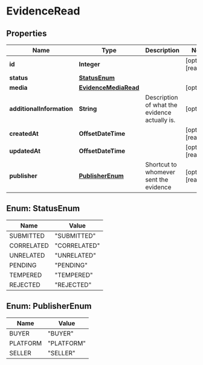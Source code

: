 

# EvidenceRead



## Properties

| Name | Type | Description | Notes |
|------------ | ------------- | ------------- | -------------|
|**id** | **Integer** |  |  [optional] [readonly] |
|**status** | [**StatusEnum**](#StatusEnum) |  |  |
|**media** | [**EvidenceMediaRead**](EvidenceMediaRead.md) |  |  [optional] |
|**additionalInformation** | **String** | Description of what the evidence actually is. |  [optional] |
|**createdAt** | **OffsetDateTime** |  |  [optional] [readonly] |
|**updatedAt** | **OffsetDateTime** |  |  [optional] [readonly] |
|**publisher** | [**PublisherEnum**](#PublisherEnum) | Shortcut to whomever sent the evidence |  [optional] [readonly] |



## Enum: StatusEnum

| Name | Value |
|---- | -----|
| SUBMITTED | &quot;SUBMITTED&quot; |
| CORRELATED | &quot;CORRELATED&quot; |
| UNRELATED | &quot;UNRELATED&quot; |
| PENDING | &quot;PENDING&quot; |
| TEMPERED | &quot;TEMPERED&quot; |
| REJECTED | &quot;REJECTED&quot; |



## Enum: PublisherEnum

| Name | Value |
|---- | -----|
| BUYER | &quot;BUYER&quot; |
| PLATFORM | &quot;PLATFORM&quot; |
| SELLER | &quot;SELLER&quot; |



